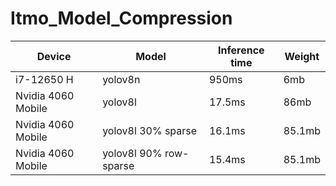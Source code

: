 # Itmo_Model_Compression

|  Device |  Model |Inference time   |  Weight |
|---|---|---|---|
| i7-12650 H | yolov8n  |  950ms |  6mb |
|  Nvidia 4060  Mobile   |  yolov8l |  17.5ms |  86mb |
|  Nvidia 4060  Mobile   |  yolov8l 30% sparse |  16.1ms |  85.1mb |
|  Nvidia 4060  Mobile   |  yolov8l 90% row-sparse |  15.4ms|   85.1mb  |
